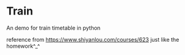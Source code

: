 # Train
An demo for train timetable in python

reference from https://www.shiyanlou.com/courses/623
just like the homework^_^
